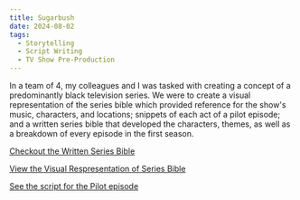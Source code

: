 ```yaml
---
title: Sugarbush
date: 2024-08-02
tags:
  - Storytelling
  - Script Writing
  - TV Show Pre-Production  
---
```


 In a team of 4, my colleagues and I was tasked with creating a concept of a predominantly black television series. We were to create a visual representation of the series bible which provided reference for the show's music, characters, and locations; snippets of each act of a pilot episode; and a written series bible that developed the characters, themes, as well as a breakdown of every episode in the first season. 

[Checkout the Written Series Bible](https://docs.google.com/document/d/1Vq-PJ3OuI5aDqIxeb0se-_cSbxe-0AD2cVn7LGJYXBY/edit?usp=sharing)

[View the Visual Respresentation of Series Bible](https://www.canva.com/design/DAGLC-vmxVM/eyrj2lER_Oug3bQUnTEqEg/edit?utm_content=DAGLC-vmxVM&utm_campaign=designshare&utm_medium=link2&utm_source=sharebutton)

[See the script for the Pilot episode](https://docs.google.com/document/d/11zQEqPyqh0X8tHwvFELgL5_AklaUMK84HnwJ4HDrUHU/edit?usp=sharing)

<!--more-->
